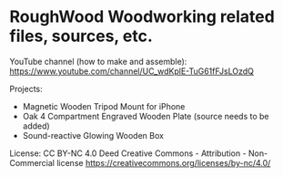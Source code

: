 # RoughWood Woodworking related files, sources, etc.

YouTube channel (how to make and assemble): https://www.youtube.com/channel/UC_wdKplE-TuG61fFJsLOzdQ

Projects: 

- Magnetic Wooden Tripod Mount for iPhone
- Oak 4 Compartment Engraved Wooden Plate (source needs to be added)
- Sound-reactive Glowing Wooden Box


License: CC BY-NC 4.0 Deed Creative Commons - Attribution - Non-Commercial license
https://creativecommons.org/licenses/by-nc/4.0/
